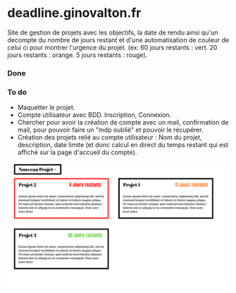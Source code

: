 # deadline.ginovalton.fr
Site de gestion de projets avec les objectifs, la date de rendu ainsi qu'un decompte du nombre de jours restant et d'une automatisation de couleur de celui ci pour montrer l'urgence du projet. (ex: 60 jours restants : vert. 20 jours restants : orange. 5 jours restants : rouge).

### Done

### To do
- Maquetter le projet.
- Compte utilisateur avec BDD. Inscription, Connexion.
- Chercher pour avoir la création de compte avec un mail, confirmation de mail, pour pouvoir faire un "mdp oublié" et pouvoir le récupérer.
- Création des projets relié au compte utilisateur : Nom du projet, description, date limite (et donc calcul en direct du temps restant qui est affiché sur la page d'accueil du compte).

![Image maquette brouillon](https://github.com/aygame101/deadline.ginovalton.fr/blob/main/img-maquette-brouillon-deadline.gv.fr.png)
